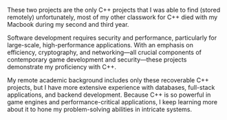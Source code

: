 These two projects are the only C++ projects that I was able to find (stored remotely) unfortunately, most of my other classwork for C++ died with my Macbook during my second and third year.

Software development requires security and performance, particularly for large-scale, high-performance applications. With an emphasis on efficiency, cryptography, and networking—all crucial components of contemporary game development and security—these projects demonstrate my proficiency with C++.

My remote academic background includes only these recoverable C++ projects, but I have more extensive experience with databases, full-stack applications, and backend development. Because C++ is so powerful in game engines and performance-critical applications, I keep learning more about it to hone my problem-solving abilities in intricate systems.
